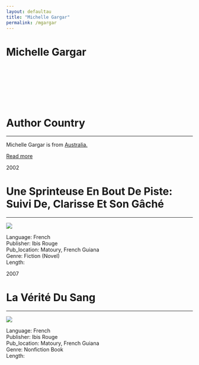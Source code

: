 ```yaml
---
layout: defaultau
title: "Michelle Gargar"
permalink: /mgargar
---
```

<!-- partial:index.partial.html -->
<div class="content">
    <h1>Michelle Gargar</h1>
    <div class="quote">
        <div><img src="" class="logo"></div>
    </div>
    <div class="timeline">
        <div style="padding-bottom:100px;"></div>
        <div class="block">
            <div class="date right"><p class="right">  </p></div>
            <div class="dot"></div>
            <div class="left first">
            <div class="author_country">
                <h1>Author Country</h1><hr>
            <div class="aclocation"><p>Michelle Gargar is from <a href="http://localhost:4000/36"> Australia.</a></p></div>
                <div class="acreadmore"><a href="#" target="_blank">Read more</a></div>
            </div>
            </div>
        </div>
        <div class="block">
            <div class="date left"><p class="left">2002</p></div>
            <div class="dot"></div>
            <div class="right">
                <h1>Une Sprinteuse En Bout De Piste: Suivi De, Clarisse Et Son Gâché</h1><hr>
                <p><img src="https://m.media-amazon.com/images/I/41XWRHNR9EL._SX299_BO1,204,203,200_.jpg"></p>
                <p>
                Language: French<br/>
                Publisher: Ibis Rouge<br/>
                Pub_location: Matoury, French Guiana<br/>
                Genre: Fiction (Novel)<br/>
                Length: <br/>                   </p>
            </div>
        </div>
       <div class="block">
            <div class="date left"><p class="left">2007</p></div>
            <div class="dot"></div>
            <div class="right">
                <h1>La Vérité Du Sang</h1><hr>
                <p><img src="https://m.media-amazon.com/images/I/41kD+2k+SeL._SX313_BO1,204,203,200_.jpg"></p>
                <p>
                Language: French<br/>
                Publisher: Ibis Rouge<br/>
                Pub_location: Matoury, French Guiana<br/>
                Genre: Nonfiction Book<br/>
                Length: <br/>                   </p>
            </div>
        </div>
<!-- partial -->
  <script src='https://cdnjs.cloudflare.com/ajax/libs/jquery/3.1.1/jquery.min.js'></script><script  src="assets/js/authorscript.js"></script>
